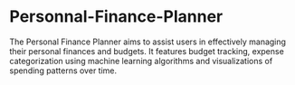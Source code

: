 # Personnal-Finance-Planner
The Personal Finance Planner aims to assist users in effectively managing their personal finances and budgets. It features budget tracking, expense categorization using machine learning algorithms and visualizations of spending patterns over time. 
